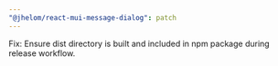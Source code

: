 ```yaml
---
"@jhelom/react-mui-message-dialog": patch
---
```


Fix: Ensure dist directory is built and included in npm package during release workflow.
